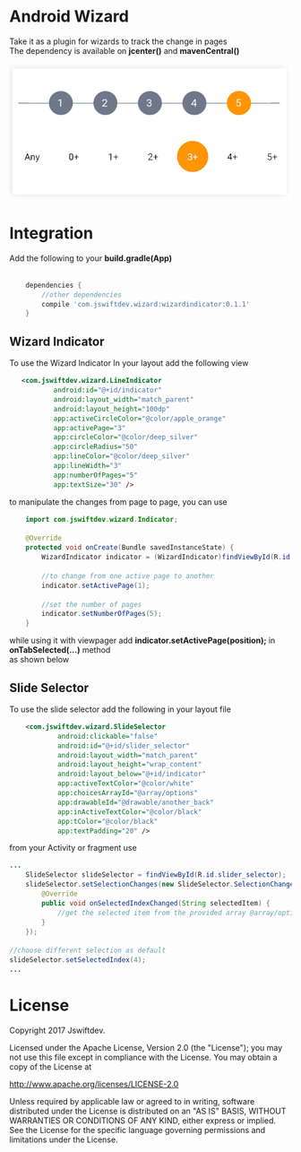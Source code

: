 # Android Wizard
 
Take it as a plugin for wizards to track the change in pages  
The dependency is available on **jcenter()** and **mavenCentral()**

![Image](screenshots/2.png)

# Integration


Add the following to your **build.gradle(App)**
```gradle  

    dependencies {
        //other dependencies
        compile 'com.jswiftdev.wizard:wizardindicator:0.1.1'
    }
```

## Wizard Indicator
To use the Wizard Indicator
In your layout add the following view
```xml
   <com.jswiftdev.wizard.LineIndicator
           android:id="@+id/indicator"
           android:layout_width="match_parent"
           android:layout_height="100dp"
           app:activeCircleColor="@color/apple_orange"
           app:activePage="3"
           app:circleColor="@color/deep_silver"
           app:circleRadius="50"
           app:lineColor="@color/deep_silver"
           app:lineWidth="3"
           app:numberOfPages="5"
           app:textSize="30" />
```
to manipulate the changes from page to page, you can use

```java
    import com.jswiftdev.wizard.Indicator;
    
    @Override
    protected void onCreate(Bundle savedInstanceState) {
        WizardIndicator indicator = (WizardIndicator)findViewById(R.id.indicator);
    
        //to change from one active page to another
        indicator.setActivePage(1);
        
        //set the number of pages
        indicator.setNumberOfPages(5);
    }
```

while using it with viewpager add **indicator.setActivePage(position);** in **onTabSelected(...)** method  
as shown below

## Slide Selector
To use the slide selector add the following in your layout file
```xml
    <com.jswiftdev.wizard.SlideSelector
            android:clickable="false"
            android:id="@+id/slider_selector"
            android:layout_width="match_parent"
            android:layout_height="wrap_content"
            android:layout_below="@+id/indicator"
            app:activeTextColor="@color/white"
            app:choicesArrayId="@array/options"
            app:drawableId="@drawable/another_back"
            app:inActiveTextColor="@color/black"
            app:tColor="@color/black"
            app:textPadding="20" />
```

from your Activity or fragment use
```java
...
    SlideSelector slideSelector = findViewById(R.id.slider_selector);
    slideSelector.setSelectionChanges(new SlideSelector.SelectionChanges() {
        @Override
        public void onSelectedIndexChanged(String selectedItem) {
            //get the selected item from the provided array @array/options
        }
    });

//choose different selection as default
slideSelector.setSelectedIndex(4);
...
```

# License

Copyright 2017 Jswiftdev.

Licensed under the Apache License, Version 2.0 (the "License");
you may not use this file except in compliance with the License.
You may obtain a copy of the License at

http://www.apache.org/licenses/LICENSE-2.0

Unless required by applicable law or agreed to in writing, software
distributed under the License is distributed on an "AS IS" BASIS,
WITHOUT WARRANTIES OR CONDITIONS OF ANY KIND, either express or implied.
See the License for the specific language governing permissions and
limitations under the License.